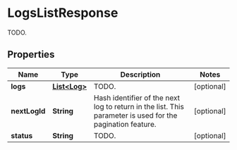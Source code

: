 

# LogsListResponse

TODO.
## Properties

Name | Type | Description | Notes
------------ | ------------- | ------------- | -------------
**logs** | [**List&lt;Log&gt;**](Log.md) | TODO. |  [optional]
**nextLogId** | **String** | Hash identifier of the next log to return in the list. This parameter is used for the pagination feature. |  [optional]
**status** | **String** | TODO. |  [optional]



